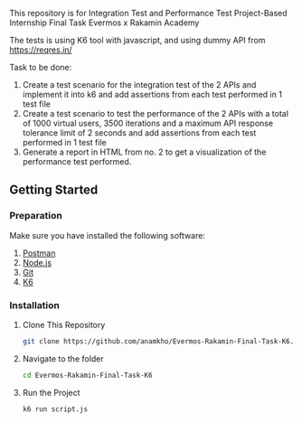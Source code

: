 This repository is for Integration Test and Performance Test Project-Based Internship Final Task Evermos x Rakamin Academy

The tests is using K6 tool with javascript, and using dummy API from https://reqres.in/

Task to be done:
1. Create a test scenario for the integration test of the 2 APIs and implement it into k6 and add assertions from each test performed in 1 test file
2. Create a test scenario to test the performance of the 2 APIs with a total of 1000 virtual users, 3500 iterations and a maximum API response tolerance limit of 2 seconds and add assertions from each test performed in 1 test file
3. Generate a report in HTML from no. 2 to get a visualization of the performance test performed.

## Getting Started

### Preparation

Make sure you have installed the following software:

1. [Postman](https://www.postman.com/)
2. [Node.js](https://nodejs.org/)
3. [Git](https://git-scm.com/)
4. [K6](https://k6.io/docs/get-started/installation/)

### Installation

1. Clone This Repository

    ```bash
    git clone https://github.com/anamkho/Evermos-Rakamin-Final-Task-K6.git
    ```

2. Navigate to the folder

    ```bash
    cd Evermos-Rakamin-Final-Task-K6
    ```

3. Run the Project

    ```bash
    k6 run script.js
    ```
